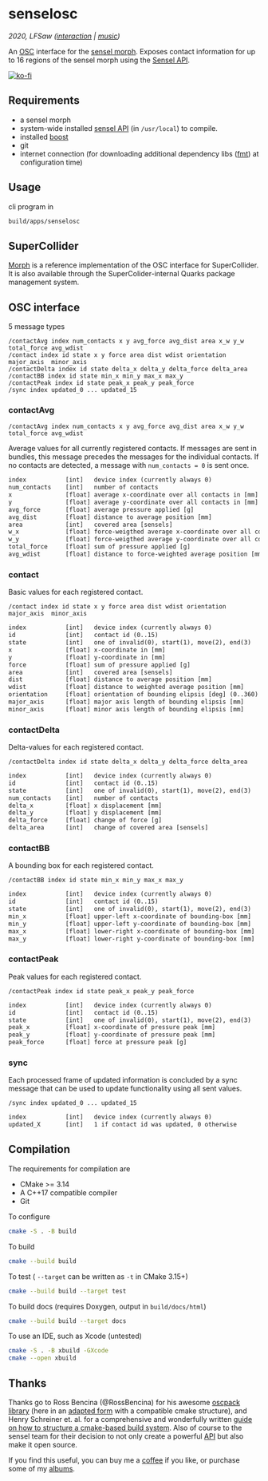 # senselosc
*2020, LFSaw ([interaction](http://tai-studio.org) | [music](http://lfsaw.de))*

An [OSC](http://opensoundcontrol.org/) interface for the [sensel morph](https://sensel.com/pages/the-sensel-morph).
Exposes contact information for up to 16 regions of the sensel morph using the [Sensel API](http://guide.sensel.com/api/).


[![ko-fi](https://www.ko-fi.com/img/githubbutton_sm.svg)](https://ko-fi.com/S6S72858T)

## Requirements

+ a sensel morph
+ system-wide installed [sensel API](https://github.com/sensel/sensel-api) (in `/usr/local`) to compile.
+ installed [boost](https://www.boost.org/)
+ git
+ internet connection (for downloading additional dependency libs ([fmt](https://github.com/fmtlib/fmt)) at configuration time) 

## Usage

cli program in 

```sh
build/apps/senselosc
```

## SuperCollider

[Morph](https://github.com/tai-studio/Morph) is a reference implementation of the OSC interface for SuperCollider. It is also available through the SuperColider-internal Quarks package management system.

## OSC interface

5 message types

```
/contactAvg index num_contacts x y avg_force avg_dist area x_w y_w total_force avg_wdist
/contact index id state x y force area dist wdist orientation  major_axis  minor_axis
/contactDelta index id state delta_x delta_y delta_force delta_area
/contactBB index id state min_x min_y max_x max_y
/contactPeak index id state peak_x peak_y peak_force
/sync index updated_0 ... updated_15
```


### contactAvg

```
/contactAvg index num_contacts x y avg_force avg_dist area x_w y_w total_force avg_wdist
```

Average values for all currently registered contacts. If messages are sent in bundles, this message precedes the messages for the individual contacts.
If no contacts are detected, a message with `num_contacts = 0` is sent once.

```txt
index           [int]   device index (currently always 0)
num_contacts    [int]   number of contacts
x               [float] average x-coordinate over all contacts in [mm]
y               [float] average y-coordinate over all contacts in [mm]
avg_force       [float] average pressure applied [g] 
avg_dist        [float] distance to average position [mm]
area            [int]   covered area [sensels]
w_x             [float] force-weigthed average x-coordinate over all contacts in [mm]
w_y             [float] force-weigthed average y-coordinate over all contacts in [mm]
total_force     [float] sum of pressure applied [g] 
avg_wdist       [float] distance to force-weighted average position [mm]
```

### contact

Basic values for each registered contact.

```
/contact index id state x y force area dist wdist orientation  major_axis  minor_axis
```

```txt
index           [int]   device index (currently always 0)
id              [int]   contact id (0..15)
state           [int]   one of invalid(0), start(1), move(2), end(3) 
x               [float] x-coordinate in [mm]
y               [float] y-coordinate in [mm]
force           [float] sum of pressure applied [g] 
area            [int]   covered area [sensels]
dist            [float] distance to average position [mm]
wdist           [float] distance to weighted average position [mm]
orientation     [float] orientation of bounding elipsis [deg] (0..360)
major_axis      [float] major axis length of bounding elipsis [mm]
minor_axis      [float] minor axis length of bounding elipsis [mm]
```

### contactDelta

Delta-values for each registered contact.

```
/contactDelta index id state delta_x delta_y delta_force delta_area
```

```txt
index           [int]   device index (currently always 0)
id              [int]   contact id (0..15)
state           [int]   one of invalid(0), start(1), move(2), end(3) 
num_contacts    [int]   number of contacts
delta_x         [float] x displacement [mm]
delta_y         [float] y displacement [mm]
delta_force     [float] change of force [g]
delta_area      [int]   change of covered area [sensels]
```


### contactBB

A bounding box for each registered contact.

```
/contactBB index id state min_x min_y max_x max_y
```

```txt
index           [int]   device index (currently always 0)
id              [int]   contact id (0..15)
state           [int]   one of invalid(0), start(1), move(2), end(3) 
min_x           [float] upper-left x-coordinate of bounding-box [mm] 
min_y           [float] upper-left y-coordinate of bounding-box [mm] 
max_x           [float] lower-right x-coordinate of bounding-box [mm] 
max_y           [float] lower-right y-coordinate of bounding-box [mm] 
```

### contactPeak

Peak values for each registered contact.

```
/contactPeak index id state peak_x peak_y peak_force
```

```txt
index           [int]   device index (currently always 0)
id              [int]   contact id (0..15)
state           [int]   one of invalid(0), start(1), move(2), end(3) 
peak_x          [float] x-coordinate of pressure peak [mm]
peak_y          [float] y-coordinate of pressure peak [mm]
peak_force      [float] force at pressure peak [g]
```

### sync

Each processed frame of updated information is concluded by a sync message that can be used to update functionality using all sent values.

```
/sync index updated_0 ... updated_15
```

```txt
index           [int]   device index (currently always 0)
updated_X       [int]   1 if contact id was updated, 0 otherwise
```

## Compilation

The requirements for compilation are

+ CMake >= 3.14
+ A C++17 compatible compiler
+ Git

To configure

```bash
cmake -S . -B build
```
To build

```bash
cmake --build build
```

To test ( `--target` can be written as `-t` in CMake 3.15+)

```bash
cmake --build build --target test
```

To build docs (requires Doxygen, output in `build/docs/html`)

```bash
cmake --build build --target docs
```

To use an IDE, such as Xcode (untested)

```bash
cmake -S . -B xbuild -GXcode
cmake --open xbuild
```

## Thanks

Thanks go to Ross Bencina (@RossBencina) for his awesome [oscpack library](https://github.com/RossBencina/oscpack) (here in an [adapted form](https://github.com/tai-studio/oscpack) with a compatible cmake structure), and Henry Schreiner et. al. for a comprehensive and wonderfully written [guide on how to structure a cmake-based build system](https://cliutils.gitlab.io/modern-cmake/chapters/basics/structure.html).
Also of course to the sensel team for their decision to not only create a powerful [API](http://guide.sensel.com/api/) but also make it open source. 

If you find this useful, you can buy me a [coffee](https://ko-fi.com/lfsaw) if you like, or purchase some of my [albums](http://lfsaw.bandcamp.com).
